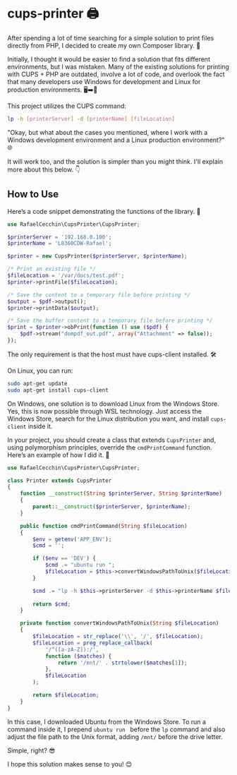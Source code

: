 # cups-printer 🖨️

After spending a lot of time searching for a simple solution to print files directly from PHP, I decided to create my own Composer library. 🚀

Initially, I thought it would be easier to find a solution that fits different environments, but I was mistaken. Many of the existing solutions for printing with CUPS + PHP are outdated, involve a lot of code, and overlook the fact that many developers use Windows for development and Linux for production environments. 🖥️➡️🐧

This project utilizes the CUPS command:
```bash
lp -h [printerServer] -d [printerName] [fileLocation]
```

"Okay, but what about the cases you mentioned, where I work with a Windows development environment and a Linux production environment?" 🌐

It will work too, and the solution is simpler than you might think. I'll explain more about this below. 👇

## How to Use

Here’s a code snippet demonstrating the functions of the library. 📜

```php
use RafaelCecchin\CupsPrinter\CupsPrinter;

$printerServer = '192.168.0.100';
$printerName = 'L8360CDW-Rafael';

$printer = new CupsPrinter($printerServer, $printerName);

/* Print an existing file */
$fileLocation = '/var/docs/test.pdf';
$printer->printFile($fileLocation);

/* Save the content to a temporary file before printing */
$output = $pdf->output();
$printer->printData($output);

/* Save the buffer content to a temporary file before printing */
$print = $printer->obPrint(function () use ($pdf) {
    $pdf->stream("dompdf_out.pdf", array("Attachment" => false));
});
```

The only requirement is that the host must have cups-client installed. 🛠️

On Linux, you can run:
```bash
sudo apt-get update
sudo apt-get install cups-client
```

On Windows, one solution is to download Linux from the Windows Store. Yes, this is now possible through WSL technology. Just access the Windows Store, search for the Linux distribution you want, and install `cups-client` inside it.

In your project, you should create a class that extends `CupsPrinter` and, using polymorphism principles, override the `cmdPrintCommand` function. Here’s an example of how I did it. 🧩

```php
use RafaelCecchin\CupsPrinter\CupsPrinter;

class Printer extends CupsPrinter
{
    function __construct(String $printerServer, String $printerName)
    {
        parent::__construct($printerServer, $printerName);
    }

    public function cmdPrintCommand(String $fileLocation)
    {
        $env = getenv('APP_ENV');
        $cmd = '';

        if ($env == 'DEV') {
            $cmd .= "ubuntu run ";
            $fileLocation = $this->convertWindowsPathToUnix($fileLocation);
        }

        $cmd .= "lp -h $this->printerServer -d $this->printerName $fileLocation";
        
        return $cmd;
    }

    private function convertWindowsPathToUnix(String $fileLocation)
    {
        $fileLocation = str_replace('\\', '/', $fileLocation);
        $fileLocation = preg_replace_callback(
            '/^([a-zA-Z]):/',
            function ($matches) {
                return '/mnt/' . strtolower($matches[1]);
            },
            $fileLocation
        );

        return $fileLocation;
    }
}
```

In this case, I downloaded Ubuntu from the Windows Store. To run a command inside it, I prepend `ubuntu run ` before the `lp` command and also adjust the file path to the Unix format, adding `/mnt/` before the drive letter.

Simple, right? 😎

I hope this solution makes sense to you! 😊